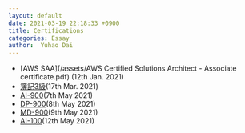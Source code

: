 ```yaml
---
layout: default
date: 2021-03-19 22:18:33 +0900
title: Certifications
categories: Essay
author:  Yuhao Dai
---
```


* [AWS SAA](/assets/AWS Certified Solutions Architect - Associate certificate.pdf) (12th Jan. 2021)
* [簿記3級](/assets/Boki3.pdf)(17th Mar. 2021)
* [AI-900](/assets/AI-900.pdf)(7th May 2021)
* [DP-900](/assets/DP-900.pdf)(8th May 2021)
* [MD-900](/assets/MD-900.pdf)(9th May 2021)
* [AI-100](/assets/AI-100.pdf)(12th May 2021)
